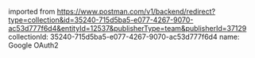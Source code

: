 imported from https://www.postman.com/v1/backend/redirect?type=collection&id=35240-715d5ba5-e077-4267-9070-ac53d777f6d4&entityId=12537&publisherType=team&publisherId=37129
collectionId: 35240-715d5ba5-e077-4267-9070-ac53d777f6d4
name: Google OAuth2